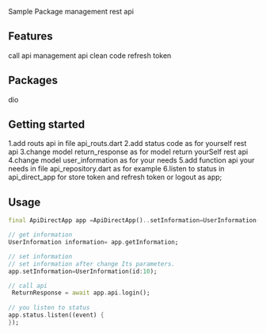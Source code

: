 <!-- 
This README describes the package. If you publish this package to pub.dev,
this README's contents appear on the landing page for your package.

For information about how to write a good package README, see the guide for
[writing package pages](https://dart.dev/guides/libraries/writing-package-pages). 

For general information about developing packages, see the Dart guide for
[creating packages](https://dart.dev/guides/libraries/create-library-packages)
and the Flutter guide for
[developing packages and plugins](https://flutter.dev/developing-packages). 
-->

Sample Package management rest api


## Features
call api
management api
clean code
refresh token

## Packages
dio

## Getting started
1.add routs api in file api_routs.dart
2.add status code as for yourself rest api
3.change model return_response  as for model return yourSelf rest api
4.change model user_information as for your needs
5.add function api your needs in  file api_repository.dart as for example
6.listen to status in api_direct_app for store token and refresh token or logout as app;



## Usage

```dart
final ApiDirectApp app =ApiDirectApp()..setInformation=UserInformation(id: 25,token: "token",refreshToken: "refreshToken");

// get information
UserInformation information= app.getInformation;

// set information
// set information after change Its parameters.
app.setInformation=UserInformation(id:10);

// call api
 ReturnResponse = await app.api.login();
 
// you listen to status
app.status.listen((event) {
});
```
